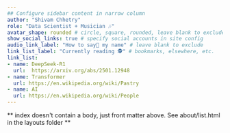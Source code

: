 ```yaml
---
## Configure sidebar content in narrow column
author: "Shivam Chhetry"
role: "Data Scientist + Musician 🎶"
avatar_shape: rounded # circle, square, rounded, leave blank to exclude
show_social_links: true # specify social accounts in site config
audio_link_label: "How to say🎤 my name" # leave blank to exclude
link_list_label: "Currently reading 🕵️" # bookmarks, elsewhere, etc.
link_list:
- name: DeepSeek-R1
  url:  https://arxiv.org/abs/2501.12948
- name: Transformer
  url: https://en.wikipedia.org/wiki/Pastry
- name: AI
  url: https://en.wikipedia.org/wiki/People
---
```


** index doesn't contain a body, just front matter above.
See about/list.html in the layouts folder **
